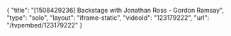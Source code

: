{
    "title": "[1508429236] Backstage with Jonathan Ross - Gordon Ramsay",
    "type": "solo",
    "layout": "iframe-static",
    "videoId": "123179222",
    "url": "\/tvpembed\/123179222"
}
